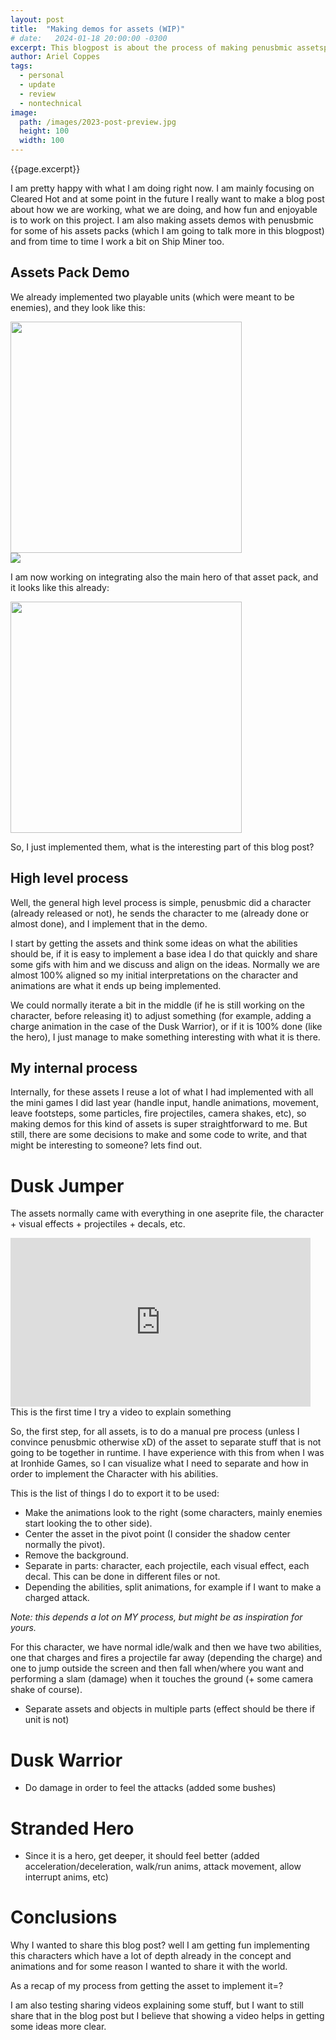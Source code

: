 ```yaml
---
layout: post
title:  "Making demos for assets (WIP)"
# date:   2024-01-18 20:00:00 -0300
excerpt: This blogpost is about the process of making penusbmic assetspacks demos.
author: Ariel Coppes
tags:
  - personal
  - update
  - review
  - nontechnical
image:
  path: /images/2023-post-preview.jpg
  height: 100
  width: 100
---
```


{{page.excerpt}}

I am pretty happy with what I am doing right now. I am mainly focusing on Cleared Hot and at some point in the future I really want to make a blog post about how we are working, what we are doing, and how fun and enjoyable is to work on this project. I am also making assets demos with penusbmic for some of his assets packs (which I am going to talk more in this blogpost) and from time to time I work a bit on Ship Miner too.

## Assets Pack Demo

We already implemented two playable units (which were meant to be enemies), and they look like this:

<div class="post-image">
    <img src="/assets/penusbmicdemos/dusk-jumper-01.gif" width="370px" />
</div>

<div class="post-image">
    <img src="/assets/penusbmicdemos/dusk-warrior-01.gif" />
</div>

I am now working on integrating also the main hero of that asset pack, and it looks like this already:

<div class="post-image">
    <img src="/assets/penusbmicdemos/stranded-hero-01.gif" width="370px"/>
</div>

So, I just implemented them, what is the interesting part of this blog post?

## High level process

Well, the general high level process is simple, penusbmic did a character (already released or not), he sends the character to me (already done or almost done), and I implement that in the demo. 

I start by getting the assets and think some ideas on what the abilities should be, if it is easy to implement a base idea I do that quickly and share some gifs with him and we discuss and align on the ideas. Normally we are almost 100% aligned so my initial interpretations on the character and animations are what it ends up being implemented.

We could normally iterate a bit in the middle (if he is still working on the character, before releasing it) to adjust something (for example, adding a charge animation in the case of the Dusk Warrior), or if it is 100% done (like the hero), I just manage to make something interesting with what it is there.

## My internal process

Internally, for these assets I reuse a lot of what I had implemented with all the mini games I did last year (handle input, handle animations, movement, leave footsteps, some particles, fire projectiles, camera shakes, etc), so making demos for this kind of assets is super straightforward to me. But still, there are some decisions to make and some code to write, and that might be interesting to someone? lets find out.

# Dusk Jumper

The assets normally came with everything in one aseprite file, the character + visual effects + projectiles + decals, etc. 

<div class="post-image">
  <iframe width="480" height="270" src="http://www.youtube.com/embed/OiM3iBJrWm8" frameborder="0" allowfullscreen></iframe>
  <span>This is the first time I try a video to explain something</span>
</div>

So, the first step, for all assets, is to do a manual pre process (unless I convince penusbmic otherwise xD) of the asset to separate stuff that is not going to be together in runtime. I have experience with this from when I was at Ironhide Games, so I can visualize what I need to separate and how in order to implement the Character with his abilities.

This is the list of things I do to export it to be used:

* Make the animations look to the right (some characters, mainly enemies start looking the to other side).
* Center the asset in the pivot point (I consider the shadow center normally the pivot).
* Remove the background.
* Separate in parts: character, each projectile, each visual effect, each decal. This can be done in different files or not.
* Depending the abilities, split animations, for example if I want to make a charged attack. 

*Note: this depends a lot on MY process, but might be as inspiration for yours.*

For this character, we have normal idle/walk and then we have two abilities, one that charges and fires a projectile far away (depending the charge) and one to jump outside the screen and then fall when/where you want and performing a slam (damage) when it touches the ground (+ some camera shake of course).  

* Separate assets and objects in multiple parts (effect should be there if unit is not)

# Dusk Warrior

* Do damage in order to feel the attacks (added some bushes)

# Stranded Hero

* Since it is a hero, get deeper, it should feel better (added acceleration/deceleration, walk/run anims, attack movement, allow interrupt anims, etc)

# Conclusions

Why I wanted to share this blog post? well I am getting fun implementing this characters which have a lot of depth already in the concept and animations and for some reason I wanted to share it with the world. 

As a recap of my process from getting the asset to implement it=?


I am also testing sharing videos explaining some stuff, but I want to still share that in the blog post but I believe that showing a video helps in getting some ideas more clear.



